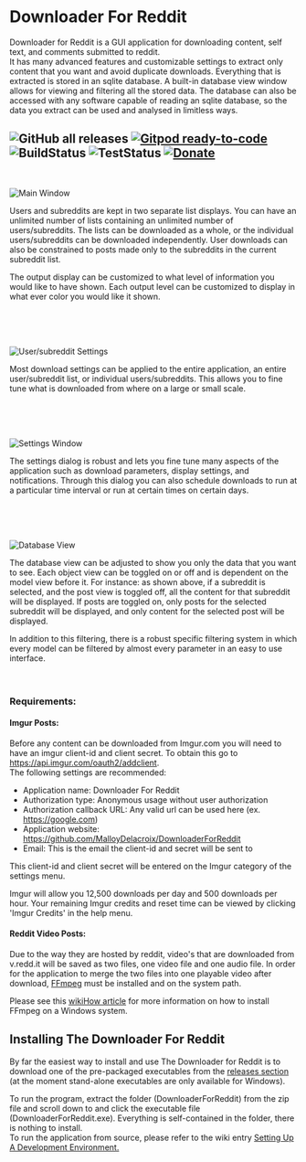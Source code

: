 # Downloader For Reddit
Downloader for Reddit is a GUI application for downloading content, self text, and comments submitted to reddit.  
It has many advanced features and customizable settings to extract only content that you want and avoid duplicate 
downloads.  Everything that is extracted is stored in an sqlite database.  A built-in database view window allows for
viewing and filtering all the stored data.  The database can also be accessed with any software capable of reading 
an sqlite database, so the data you extract can be used and analysed in limitless ways.



![GitHub all releases](https://img.shields.io/github/downloads/malloydelacroix/downloaderforreddit/total)
[![Gitpod ready-to-code](https://img.shields.io/badge/Gitpod-ready--to--code-blue?logo=gitpod)](https://gitpod.io/#https://github.com/MalloyDelacroix/DownloaderForReddit)
![BuildStatus](https://github.com/MalloyDelacroix/DownloaderForReddit/workflows/Build/badge.svg)
![TestStatus](https://github.com/MalloyDelacroix/DownloaderForReddit/workflows/Test/badge.svg)
[![Donate](https://img.shields.io/badge/Donate-PayPal-blue.svg)](https://www.paypal.com/cgi-bin/webscr?cmd=_donations&business=XJQS23G9SN79G&currency_code=USD)
------------
<br>

![Main Window](https://imgur.com/759Job3.gif)


Users and subreddits are kept in two separate list displays.  You can have an unlimited number of lists containing an 
unlimited number of users/subreddits.  The lists can be downloaded as a whole, or the individual users/subreddits can be 
downloaded independently.  User downloads can also be constrained to posts made only to the subreddits in the current 
subreddit list.

The output display can be customized to what level of information you would like to have shown.  Each output level can
be customized to display in what ever color you would like it shown.

<br>
<br>
<br>

![User/subreddit Settings](https://imgur.com/MByBar8.png)

Most download settings can be applied to the entire application, an entire user/subreddit list, or individual 
users/subreddits. This allows you to fine tune what is downloaded from where on a large or small scale.

<br>
<br>
<br>

![Settings Window](https://imgur.com/cpfzx0n.png)

The settings dialog is robust and lets you fine tune many aspects of the application such as download parameters,
display settings, and notifications.  Through this dialog you can also schedule downloads to run at a particular time
interval or run at certain times on certain days.

<br>
<br>
<br>

![Database View](https://imgur.com/Lr4B8xL.gif)

The database view can be adjusted to show you only the data that you want to see.  Each object view can be toggled on or
off and is dependent on the model view before it.  For instance: as shown above, if a subreddit is selected, and the post
view is toggled off, all the content for that subreddit will be displayed.  If posts are toggled on, only posts for
the selected subreddit will be displayed, and only content for the selected post will be displayed.

In addition to this filtering, there is a robust specific filtering system in which every model can be filtered by 
almost every parameter in an easy to use interface.
<br>
<br>
<br>
### Requirements:

#### Imgur Posts:

Before any content can be downloaded from Imgur.com you will need to have an imgur client-id and client secret.
To obtain this go to https://api.imgur.com/oauth2/addclient.  
The following settings are recommended:
- Application name: Downloader For Reddit
- Authorization type: Anonymous usage without user authorization
- Authorization callback URL: Any valid url can be used here (ex. https://google.com) 
- Application website: https://github.com/MalloyDelacroix/DownloaderForReddit
- Email: This is the email the client-id and secret will be sent to

This client-id and client secret will be entered on the Imgur category of the settings menu.

Imgur will allow you 12,500 downloads per day and 500 downloads per hour. Your remaining Imgur credits and reset time 
can be viewed by clicking 'Imgur Credits' in the help menu.


#### Reddit Video Posts:

Due to the way they are hosted by reddit, video's that are downloaded from v.redd.it will be saved as two files, one 
video file and one audio file.  In order for the application to merge the two files into one playable video after 
download, [FFmpeg](https://www.ffmpeg.org/) must be installed and on the system path.

Please see this [wikiHow article](https://www.wikihow.com/Install-FFmpeg-on-Windows) for more information on how to 
install FFmpeg on a Windows system.


Installing The Downloader For Reddit
---------------------------------

By far the easiest way to install and use The Downloader for Reddit is to download one of the pre-packaged executables 
from the [releases section](https://github.com/MalloyDelacroix/DownloaderForReddit/releases) (at the moment stand-alone 
executables are only available for Windows).

To run the program, extract the folder (DownloaderForReddit) from the zip file and scroll down to and click the 
executable file (DownloaderForReddit.exe). Everything is self-contained in the folder, there is nothing to install.
<br>
To run the application from source, please refer to the wiki entry 
[Setting Up A Development Environment.](https://github.com/MalloyDelacroix/DownloaderForReddit/wiki/Setting-Up-A-Development-Environment)
